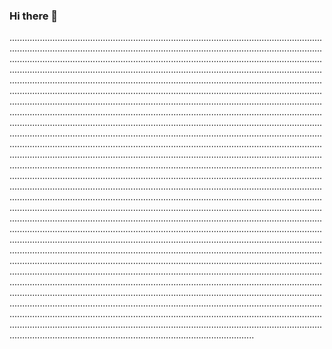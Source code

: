 ### Hi there 👋

.................................................................................................................................................................................................................................................................................................................................................................................................................................................................................................................................................................................................................................................................................................................................................................................................................................................................................................................................................................................................................................................................................................................................................................................................................................................................................................................................................................................................................................................................................................................................................................................................................................................................................................................................................................................................................................................................................................................................................................................................................................................................................................................................................................................................................................................................................................................................................................................................................................................................................................................................................................................................................................................................................................................................................................................................................................................................................................................................................................................................................................................................................................................................................................................................................................................................................................................................................................................................................................................................................................................................................................................................................................................................................................................